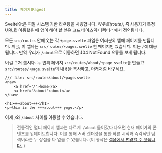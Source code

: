 ```yaml
---
title: 페이지(Pages)
---
```


SvelteKit은 파일 시스템 기반 라우팅을 사용합니다. _라우트(route)_, 즉 사용자가 특정 URL로 이동했을 때 앱이 해야 할 일은 코드 베이스의 디렉터리에서 정의됩니다.

모든 `src/routes` 안에 있는 각 `+page.svelte` 파일은 여러분의 앱에 페이지를 만듭니다. 지금, 이 앱에는 `src/routes/+pages.svelte` 한 페이지만 있습니다. 이는 `/`에 대응됩니다. 만약 우리가 `/about`으로 이동하면 404 Not Found 오류를 보게 됩니다.

이걸 고쳐 봅시다. 두 번째 페이지 `src/routes/about/+page.svelte`를 만들고 `src/routes/+page.svelte`의 내용을 복사하고, 아래처럼 바꾸세요.

```svelte
/// file: src/routes/about/+page.svelte
<nav>
	<a href="/">home</a>
	<a href="/about">about</a>
</nav>

<h1>+++about+++</h1>
<p>this is the +++about+++ page.</p>
```

이제 `/`와 `/about` 사이를 이동할 수 있습니다.

> 전통적인 멀티 페이지 앱과는 다르게, `/about` 들어갔다 나오면  현재 페이지의 콘텐츠를 업데이트합니다.  이를 통해 서버 렌더링을 통한 빠른 시작과 즉각적인 탐색이라는 두 장점을 다 얻을 수 있습니다. (이 동작은 [설정에서 변경할 수 있습니다.](https://kit.svelte.dev/docs/page-options).)
